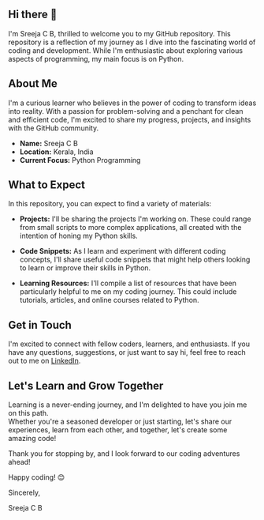 ## Hi there 👋

I'm Sreeja C B, thrilled to welcome you to my GitHub repository. This repository is a reflection of my journey as I dive into the fascinating world of coding and development. While I'm enthusiastic about exploring various aspects of programming, my main focus is on Python.

## About Me
I'm a curious learner who believes in the power of coding to transform ideas into reality. With a passion for problem-solving and a penchant for clean and efficient code, I'm excited to share my progress, projects, and insights with the GitHub community.

- **Name:** Sreeja C B
- **Location:** Kerala, India
- **Current Focus:** Python Programming

## What to Expect

In this repository, you can expect to find a variety of materials:

- **Projects:** I'll be sharing the projects I'm working on. These could range from small scripts to more complex applications, all created with the intention of honing my Python skills.

- **Code Snippets:** As I learn and experiment with different coding concepts, I'll share useful code snippets that might help others looking to learn or improve their skills in Python.

- **Learning Resources:** I'll compile a list of resources that have been particularly helpful to me on my coding journey. This could include tutorials, articles, and online courses related to Python.

## Get in Touch

I'm excited to connect with fellow coders, learners, and enthusiasts. If you have any questions, suggestions, or just want to say hi, feel free to reach out to me on [LinkedIn](https://www.linkedin.com/in/sreeja-cb/).

## Let's Learn and Grow Together

Learning is a never-ending journey, and I'm delighted to have you join me on this path.<br>Whether you're a seasoned developer or just starting, let's share our experiences, learn from each other, and together, let's create some amazing code! 

Thank you for stopping by, and I look forward to our coding adventures ahead!

Happy coding! 😊

Sincerely,

Sreeja C B
<!--
**sreejacb/sreejacb** is a ✨ _special_ ✨ repository because its `README.md` (this file) appears on your GitHub profile.

Here are some ideas to get you started:

- 🔭 I’m currently working on ...
- 🌱 I’m currently learning ...
- 👯 I’m looking to collaborate on ...
- 🤔 I’m looking for help with ...
- 💬 Ask me about ...
- 📫 How to reach me: ...
- 😄 Pronouns: ...
- ⚡ Fun fact: ...
-->
